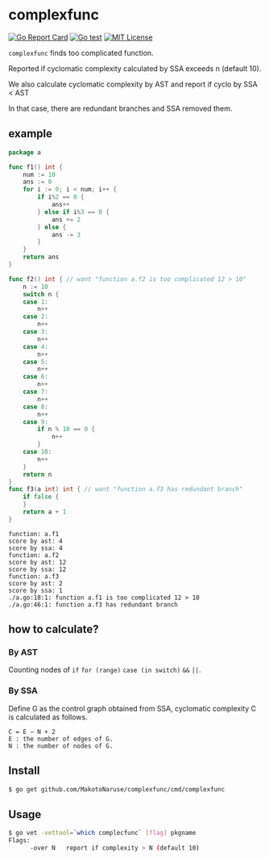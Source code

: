 # complexfunc
[![Go Report Card](https://goreportcard.com/badge/github.com/MakotoNaruse/complexfunc)](https://goreportcard.com/report/github.com/MakotoNaruse/complexfunc)
[![Go test](https://github.com/MakotoNaruse/complexfunc/workflows/Go%20test/badge.svg?branch=master)](https://github.com/MakotoNaruse/complexfunc/actions)
[![MIT License](http://img.shields.io/badge/license-MIT-blue.svg?style=flat)](LICENSE)

`complexfunc` finds too complicated function.

Reported if cyclomatic complexity calculated by SSA exceeds n (default 10).

We also calculate cyclomatic complexity by AST and report if cyclo by SSA < AST

In that case, there are redundant branches and SSA removed them.

## example
```go
package a

func f1() int {
	num := 10
	ans := 0
	for i := 0; i < num; i++ {
		if i%2 == 0 {
			ans++
		} else if i%3 == 0 {
			ans += 2
		} else {
			ans -= 3
		}
	}
	return ans
}

func f2() int { // want "function a.f2 is too complicated 12 > 10"
	n := 10
	switch n {
	case 1:
		n++
	case 2:
		n++
	case 3:
		n++
	case 4:
		n++
	case 5:
		n++
	case 6:
		n++
	case 7:
		n++
	case 8:
		n++
	case 9:
		if n % 10 == 0 {
			n++
		}
	case 10:
		n++
	}
	return n
}
func f3(a int) int { // want "function a.f3 has redundant branch"
	if false {
	}
	return a + 1
}
```
```console
function: a.f1
score by ast: 4
score by ssa: 4
function: a.f2
score by ast: 12
score by ssa: 12
function: a.f3
score by ast: 2
score by ssa: 1
./a.go:18:1: function a.f1 is too complicated 12 > 10
./a.go:46:1: function a.f3 has redundant branch
```

## how to calculate?
### By AST
Counting nodes of `if` `for (range)` `case (in switch)` `&&` `||`.
### By SSA
Define G as the control graph obtained from SSA, 
cyclomatic complexity C is calculated as follows.
```
C = E − N + 2
E : the number of edges of G.
N : the number of nodes of G.
```

## Install

```sh
$ go get github.com/MakotoNaruse/complexfunc/cmd/complexfunc
```

## Usage

```sh
$ go vet -vettool=`which complecfunc` [flag] pkgname
Flags:
      -over N   report if complexity > N (default 10)
```

